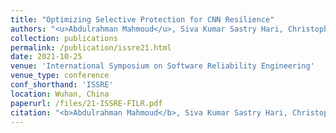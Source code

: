 ```yaml
---
title: "Optimizing Selective Protection for CNN Resilience"
authors: "<u>Abdulrahman Mahmoud</u>, Siva Kumar Sastry Hari, Christopher W. Fletcher, Sarita V. Adve, Charbel Sakr, Naresh Shanbhag, Pavlo Molchanov, Michael B. Sullivan, Timothy Tsai, Stephen W. Keckler"
collection: publications
permalink: /publication/issre21.html
date: 2021-10-25
venue: 'International Symposium on Software Reliability Engineering'
venue_type: conference
conf_shorthand: 'ISSRE'
location: Wuhan, China
paperurl: /files/21-ISSRE-FILR.pdf
citation: "<b>Abdulrahman Mahmoud</b>, Siva Kumar Sastry Hari, Christopher W. Fletcher, Sarita V. Adve, Charbel Sakr, Naresh Shanbhag, Pavlo Molchanov, Michael B. Sullivan, Timothy Tsai, Stephen W. Keckler. 2021. &quot;Optimizing Selective Protection for CNN Resilience,&quot; <i>International Symposium on Software Reliability Engineering (ISSRE)</i>, Wuhan, China 2021."
---
```

